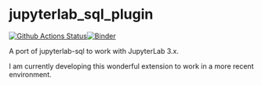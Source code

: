 # jupyterlab_sql_plugin

[![Github Actions Status](https://github.com/reoono/jupyterlab-sql-plugin/workflows/Build/badge.svg)](https://github.com/reoono/jupyterlab-sql-plugin/actions/workflows/build.yml)[![Binder](https://mybinder.org/badge_logo.svg)](https://mybinder.org/v2/gh/reoono/jupyterlab-sql-plugin/main?urlpath=lab)

A port of jupyterlab-sql to work with JupyterLab 3.x.

I am currently developing this wonderful extension to work in a more recent environment.
